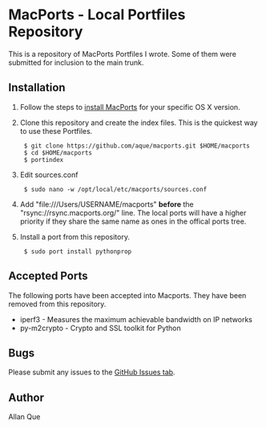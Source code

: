 # MacPorts - Local Portfiles Repository

This is a repository of MacPorts Portfiles I wrote. Some of them were submitted for inclusion to the main trunk.

## Installation

1. Follow the steps to [install MacPorts](https://www.macports.org/install.php) for your specific OS X version.
2. Clone this repository and create the index files. This is the quickest way to use these Portfiles.

        $ git clone https://github.com/aque/macports.git $HOME/macports
        $ cd $HOME/macports
        $ portindex

3. Edit sources.conf

        $ sudo nano -w /opt/local/etc/macports/sources.conf

4. Add "file:///Users/USERNAME/macports" **before** the "rsync://rsync.macports.org/" line. The local ports will have a higher priority if they share the same name as ones in the offical ports tree.
5. Install a port from this repository.

        $ sudo port install pythonprop

## Accepted Ports ##

The following ports have been accepted into Macports. They have been removed from this repository.

* iperf3 - Measures the maximum achievable bandwidth on IP networks
* py-m2crypto - Crypto and SSL toolkit for Python

## Bugs

Please submit any issues to the [GitHub Issues tab](https://github.com/aque/macports/issues).

## Author

Allan Que
